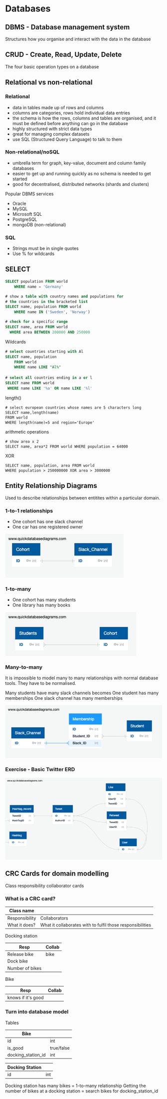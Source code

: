 # Databases

## DBMS - Database management system
Structures how you organise and interact with the data in the database

## CRUD - Create, Read, Update, Delete

The four basic operation types on a database

## Relational vs non-relational

### Relational
* data in tables made up of rows and columns
* columns are categories, rows hold individual data entries
* the schema is how the rows, columns and tables are organised, and it must be defined before anything can go in the database
* highly structured with strict data types
* great for managing complex datasets
* use SQL (Structured Query Language) to talk to them

### Non-relational/noSQL
* umbrella term for graph, key-value, document and column family databases
* easier to get up and running quickly as no schema is needed to get started
* good for decentralised, distributed networks (shards and clusters)

Popular DBMS services

* Oracle
* MySQL
* Microsoft SQL
* PostgreSQL
* mongoDB (non-relational)

### SQL

* Strings must be in single quotes
* Use % for wildcards

## SELECT

```SQL
SELECT population FROM world
	WHERE name = 'Germany'
```

```SQL
# show a table with country names and populations for
# the countries in the bracketed list
SELECT name, population FROM world
	WHERE name IN ('Sweden', 'Norway')
```

```SQL
# check for a specific range
SELECT name, area FROM world
  WHERE area BETWEEN 200000 AND 250000
```
Wildcards

```SQL
# select countries starting with Al
SELECT name, population
	FROM world
	WHERE name LIKE "Al%"
	
# select all countries ending in a or l
SELECT name FROM world
 WHERE name LIKE '%a' OR name LIKE '%l'
```
length()

```
# select european countries whose names are 5 characters long
SELECT name,length(name)
FROM world
WHERE length(name)=5 and region='Europe'
```
arithmetic operations

```
# show area x 2
SELECT name, area*2 FROM world WHERE population = 64000
```
XOR

```
SELECT name, population, area FROM world
WHERE population > 250000000 XOR area > 3000000
```

## Entity Relationship Diagrams

Used to describe relationships between entitites within a particular domain.

### 1-to-1 relationships

* One cohort has one slack channel
* One car has one registered owner

![1 to 1 ERD](./one-to-one-ERD.png)

### 1-to-many

* One cohort has many students
* One library has many books

![1 to many ERD](./one-to-many-ERD.png)

### Many-to-many

It is impossible to model many to many relationships with normal database tools. They have to be normalised.

Many students have many slack channels
becomes
One student has many memberships
One slack channel has many memberships

![Many to many ERD normalised](./many-to-many-normalised-ERD.png)

### Exercise - Basic Twitter ERD

![Twitter ERD](./twitter-erd.png)

## CRC Cards for domain modelling

Class responsibility collaborator cards

### What is a CRC card?

| Class name | |
| ---------- | ----------- |
| Responsibility | Collaborators |
| What it does? | What it collaborates with to fulfil those responsibilities |


Docking station

| Resp | Collab |
| --------- | -------- |
| Release bike | bike |
| Dock bike | |
| Number of bikes | |


Bike

| Resp | Collab |
| --------- | -------- |
| knows if it's good | |

### Turn into database model

Tables

| Bike | |
| ---- | ---- |
| id | int |
| is_good | true/false |
| docking_station_id | int |

| Docking Station | |
| ---- | ----- |
| id | int |

Docking station has many bikes = 1-to-many relationship
Getting the number of bikes at a docking station = search bikes for docking_station_id
